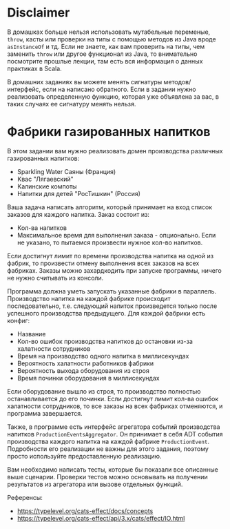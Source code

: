 # Disclaimer
В домашках больше нельзя использовать мутабельные переменые, `throw`, касты или проверки на типы с помощью методов из Java вроде `asInstanceOf` и тд. Если не знаете, как вам проверить на типы, чем заменить `throw` или другое функционал из Java, то внимательно посмотрите прошлые лекции, там есть вся информация о данных практиках в Scala.

В домашних заданиях вы можете менять сигнатуры методов/интерфейс, если на написано обратного. Если в задании нужно реализовать определенную функцию, которая уже объявлена за вас, в таких случаях ее сигнатуру менять нельзя.

# Фабрики газированных напитков
В этом задании вам нужно реализовать домен производства различных газированных напитков:
* Sparkling Water Саяны (Франция)
* Квас "Лягаевский"
* Калинские компоты
* Напитки для детей "РосТишкин" (Россия)


Ваша задача написать алгоритм, который принимает на вход список заказов для каждого напитка. Заказ состоит из:
* Кол-ва напитков
* Максимальное время для выполнения заказа - опционально. Если не указано, то пытаемся произвести нужное кол-во напитков.

Если достигнут лимит по времени производства напитка на одной из фабрик, то произвести отмену выполнения всех заказов на всех фабриках.
Заказы можно захардкодить при запуске программы, ничего не нужно считывать из консоли.

Программа должна уметь запускать указанные фабрики в параллель. Производство напитка на каждой фабрике происходит последовательно, т.е. следующий напиток произведется только после успешного производства предыдущего. Для каждой фабрики есть конфиг:
* Название
* Кол-во ошибок производства напитков до остановки из-за халатности сотрудников
* Время на производство одного напитка в миллисекундах
* Вероятность халатности работников фабрики
* Вероятность выхода оборудования из строя
* Время починки оборудования в миллисекундах

Если оборудование вышло из строя, то производство полностью останавливается до его починки. 
Если достигнут лимит кол-ва ошибок халатности сотрудников, то все заказы на всех фабриках отменяются, и программа завершается.
 
Также, в программе есть интерфейс агрегатора событий производства напитков `ProductionEventsAggregator`. Он принимает в себя ADT события производства каждого напитка на каждой фабрике `ProductionEvent`. Подробности его реализации не важны для этого задания, поэтому просто используйте предоставленную реализацию. 

Вам необходимо написать тесты, которые бы показали все описанные выше сценарии. Проверки тестов можно основывать на получении результатов из агрегатора или вызове отдельных функций.

Референсы:
* https://typelevel.org/cats-effect/docs/concepts
* https://typelevel.org/cats-effect/api/3.x/cats/effect/IO.html
